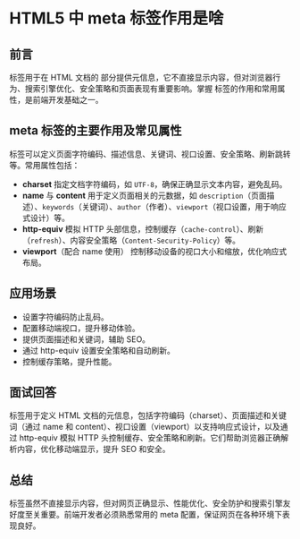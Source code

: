 # **HTML5 中 meta 标签作用是啥**

## 前言

<meta> 标签用于在 HTML 文档的 <head> 部分提供元信息，它不直接显示内容，但对浏览器行为、搜索引擎优化、安全策略和页面表现有重要影响。掌握 <meta> 标签的作用和常用属性，是前端开发基础之一。

## meta 标签的主要作用及常见属性

<meta> 标签可以定义页面字符编码、描述信息、关键词、视口设置、安全策略、刷新跳转等。常用属性包括：

- **charset**
  指定文档字符编码，如 `UTF-8`，确保正确显示文本内容，避免乱码。
- **name** 与 **content**
  用于定义页面相关的元数据，如 `description`（页面描述）、`keywords`（关键词）、`author`（作者）、`viewport`（视口设置，用于响应式设计）等。
- **http-equiv**
  模拟 HTTP 头部信息，控制缓存（`cache-control`）、刷新（`refresh`）、内容安全策略（`Content-Security-Policy`）等。
- **viewport**（配合 name 使用）
  控制移动设备的视口大小和缩放，优化响应式布局。

## 应用场景

- 设置字符编码防止乱码。
- 配置移动端视口，提升移动体验。
- 提供页面描述和关键词，辅助 SEO。
- 通过 http-equiv 设置安全策略和自动刷新。
- 控制缓存策略，提升性能。

## 面试回答

<meta> 标签用于定义 HTML 文档的元信息，包括字符编码（charset）、页面描述和关键词（通过 name 和 content）、视口设置（viewport）以支持响应式设计，以及通过 http-equiv 模拟 HTTP 头控制缓存、安全策略和刷新。它们帮助浏览器正确解析内容，优化移动端显示，提升 SEO 和安全。

## 总结

<meta> 标签虽然不直接显示内容，但对网页正确显示、性能优化、安全防护和搜索引擎友好度至关重要。前端开发者必须熟悉常用的 meta 配置，保证网页在各种环境下表现良好。